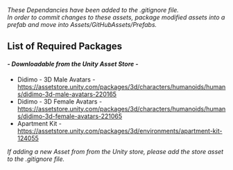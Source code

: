 _These Dependancies have been added to the .gitignore file.  
In order to commit changes to these assets, package modified assets into a prefab and move into Assets/GitHubAssets/Prefabs._  

## List of Required Packages  
#### *- Downloadable from the Unity Asset Store -*  
- Didimo - 3D Male Avatars - https://assetstore.unity.com/packages/3d/characters/humanoids/humans/didimo-3d-male-avatars-220165    
- Didimo - 3D Female Avatars - https://assetstore.unity.com/packages/3d/characters/humanoids/humans/didimo-3d-female-avatars-221065  
- Apartment Kit - https://assetstore.unity.com/packages/3d/environments/apartment-kit-124055  

_If adding a new Asset from from the Unity store, please add the store asset to the .gitignore file._
